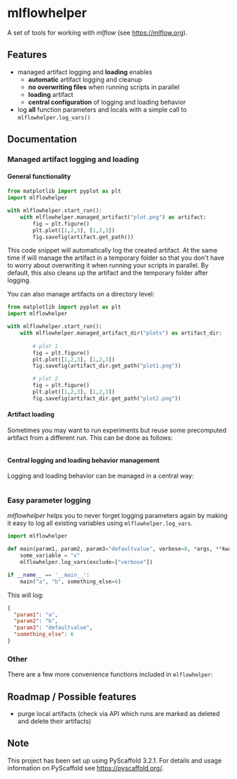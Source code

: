 # mlflowhelper


A set of tools for working with *mlflow* (see https://mlflow.org).

## Features

* managed artifact logging and **loading** enables
    * **automatic** artifact logging and cleanup
    * **no overwriting files** when running scripts in parallel 
    * **loading** artifact 
    * **central configuration** of logging and loading behavior
* log **all** function parameters and locals with a simple call to `mlflowhelper.log_vars()`


## Documentation

### Managed artifact logging and loading

#### General functionality

```python
from matplotlib import pyplot as plt
import mlflowhelper

with mlflowhelper.start_run():
    with mlflowhelper.managed_artifact("plot.png") as artifact:
        fig = plt.figure()
        plt.plot([1,2,3], [1,2,3])
        fig.savefig(artifact.get_path())
```
This code snippet will automatically log the created artifact.
At the same time if will manage the artifact in a temporary folder so that you don't have to worry about 
overwriting it when running your scripts in parallel. 
By default, this also cleans up the artifact and the temporary folder after logging.

You can also manage artifacts on a directory level:
```python
from matplotlib import pyplot as plt
import mlflowhelper

with mlflowhelper.start_run():
    with mlflowhelper.managed_artifact_dir("plots") as artifact_dir:
    
        # plot 1
        fig = plt.figure()
        plt.plot([1,2,3], [1,2,3])
        fig.savefig(artifact_dir.get_path("plot1.png"))

        # plot 2
        fig = plt.figure()
        plt.plot([1,2,3], [1,2,3])
        fig.savefig(artifact_dir.get_path("plot2.png"))
```

#### Artifact loading
Sometimes you may want to run experiments but reuse some precomputed artifact from a different run.
This can be done as follows:
```python

```


#### Central logging and loading behavior management

Logging and loading behavior can be managed in a central way:
```python

``` 


### Easy parameter logging

*mlflowhelper* helps you to never forget logging parameters again by making it easy to log all existing variables
using `mlflowhelper.log_vars`.

```python
import mlflowhelper

def main(param1, param2, param3="defaultvalue", verbose=0, *args, **kwargs):
    some_variable = "x"
    mlflowhelper.log_vars(exclude=["verbose"])

if __name__ == '__main__':
    main("a", "b", something_else=6)
```
This will log:
```json
{
  "param1": "a",
  "param2": "b",
  "param3": "defaultvalue",
  "something_else": 6
}
```


### Other
There are a few more convenience functions included in `mlflowhelper`:



## Roadmap / Possible features
* purge local artifacts (check via API which runs are marked as deleted and delete their artifacts)



## Note
This project has been set up using PyScaffold 3.2.1. For details and usage
information on PyScaffold see https://pyscaffold.org/.
